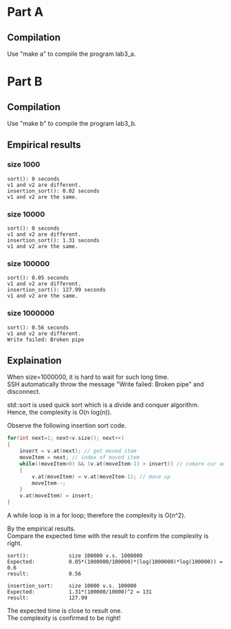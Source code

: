 Part A
========================================
Compilation
----------------------------------------
Use "make a" to compile the program lab3_a.

Part B
=========================================
Compilation
-----------------------------------------
Use "make b" to compile the program lab3_b.

Empirical results
-----------------------------------------
### size 1000
	sort(): 0 seconds
	v1 and v2 are different.
	insertion_sort(): 0.02 seconds
	v1 and v2 are the same.
	

### size 10000
	sort(): 0 seconds
	v1 and v2 are different.
	insertion_sort(): 1.31 seconds
	v1 and v2 are the same.
	
### size 100000
	sort(): 0.05 seconds
	v1 and v2 are different.
	insertion_sort(): 127.99 seconds
	v1 and v2 are the same.
	
### size 1000000
	sort(): 0.56 seconds
	v1 and v2 are different.
	Write failed: Broken pipe
	
Explaination
--------------------------------------------
When size=1000000, it is hard to wait for such long time.<br/>
SSH automatically throw the message "Write failed: Broken pipe" and disconnect.

std::sort is used quick sort which is a divide and conquer algorithm.<br/>
Hence, the complexity is O(n log(n)).

Observe the following insertion sort code.
```c++
for(int next=1; next<v.size(); next++)
{
	insert = v.at(next); // get moved item 
	moveItem = next; // index of moved item
	while((moveItem>0) && (v.at(moveItem-1) > insert)) // comare cur and moved one
	{
		v.at(moveItem) = v.at(moveItem-1); // move up
		moveItem--;
	}
	v.at(moveItem) = insert;
}
```
A while loop is in a for loop; therefore the complexity is O(n^2).

By the empirical results.<br />
Compare the expected time with the result to confirm the complexity is right.

	sort():				size 100000 v.s. 1000000
	Expected:			0.05*(1000000/100000)*(log(1000000)*log(100000)) = 0.6
	result:				0.56
	
	insertion_sort:		size 10000 v.s. 100000
	Expected:			1.31*(100000/10000)^2 = 131
	result:				127.99	
	
The expected time is close to result one.<br/>
The complexity is confirmed to be right!
